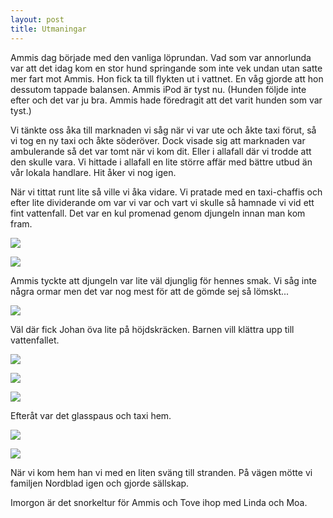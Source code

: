 ```yaml
---
layout: post
title: Utmaningar
---
```


Ammis dag började med den vanliga löprundan. Vad som var annorlunda
var att det idag kom en stor hund springande som inte vek undan utan
satte mer fart mot Ammis. Hon fick ta till flykten ut i vattnet. En
våg gjorde att hon dessutom tappade balansen. Ammis iPod är tyst
nu. (Hunden följde inte efter och det var ju bra. Ammis hade
föredragit att det varit hunden som var tyst.)

Vi tänkte oss åka till marknaden vi såg när vi var ute och åkte taxi
förut, så vi tog en ny taxi och åkte söderöver. Dock visade sig att
marknaden var ambulerande så det var tomt när vi kom dit. Eller i
allafall där vi trodde att den skulle vara. Vi hittade i allafall en
lite större affär med bättre utbud än vår lokala handlare. Hit åker vi
nog igen.

När vi tittat runt lite så ville vi åka vidare. Vi pratade med en
taxi-chaffis och efter lite dividerande om var vi var och vart vi
skulle så hamnade vi vid ett fint vattenfall. Det var en kul promenad
genom djungeln innan man kom fram.

<a href="/images/drupal/IMG_2006.JPG"><img src="/images/drupal/thumbnails/IMG_2006.jpg" /></a>

<a href="/images/drupal/IMG_2045.JPG"><img src="/images/drupal/thumbnails/IMG_2045.jpg" /></a>

Ammis tyckte att djungeln var lite väl djunglig för hennes smak. Vi
såg inte några ormar men det var nog mest för att de gömde sej så
lömskt...

<a href="/images/drupal/IMG_2012.JPG"><img src="/images/drupal/thumbnails/IMG_2012.jpg" /></a>

Väl där fick Johan öva lite på höjdskräcken. Barnen vill klättra upp
till vattenfallet.

<a href="/images/drupal/IMG_2020.JPG"><img src="/images/drupal/thumbnails/IMG_2020.jpg" /></a>

<a href="/images/drupal/IMG_2022.JPG"><img src="/images/drupal/thumbnails/IMG_2022.jpg" /></a>

<a href="/images/drupal/IMG_2049.JPG"><img src="/images/drupal/thumbnails/IMG_2049.jpg" /></a>
 
Efteråt var det glasspaus och taxi hem.

<a href="/images/drupal/IMG_2079.JPG"><img src="/images/drupal/thumbnails/IMG_2079.jpg" /></a>

<a href="/images/drupal/IMG_2088.JPG"><img src="/images/drupal/thumbnails/IMG_2088.jpg" /></a>

När vi kom hem han vi med en liten sväng till stranden. På vägen mötte
vi familjen Nordblad igen och gjorde sällskap.

Imorgon är det snorkeltur för Ammis och Tove ihop med Linda och Moa.


